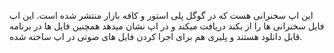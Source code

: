 این اپ سخنرانی هست که در گوگل پلی استور و کافه بازار منتشر شده است.
این اپ فایل سخنرانی ها را از بکند دریافت میکند و در اپ نشان میدهد همچنین
فایل ها در برنامه قابل دانلود هستند و پلیری هم برای اجرا کردن فایل های صوتی در 
اپ ساخته شده. 
